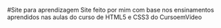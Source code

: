#Site para aprendizagem
Site feito por mim com base nos ensinamentos aprendidos nas aulas do curso de HTML5 e CSS3 do CursoemVídeo
